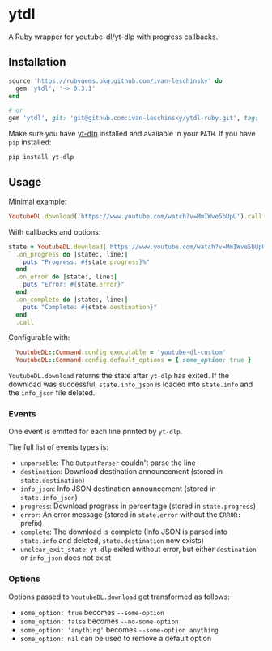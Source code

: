 # ytdl

A Ruby wrapper for youtube-dl/yt-dlp with progress callbacks.

## Installation

```ruby
source 'https://rubygems.pkg.github.com/ivan-leschinsky' do
  gem 'ytdl', '~> 0.3.1'
end

# or
gem 'ytdl', git: 'git@github.com:ivan-leschinsky/ytdl-ruby.git', tag: 'v0.3.1'
```

Make sure you have [yt-dlp](https://github.com/yt-dlp/yt-dlp) installed and available in your `PATH`. If you have `pip` installed:

```shell
pip install yt-dlp
```

## Usage

Minimal example:

```ruby
YoutubeDL.download('https://www.youtube.com/watch?v=MmIWve5bUpU').call
```

With callbacks and options:

```ruby
state = YoutubeDL.download('https://www.youtube.com/watch?v=MmIWve5bUpU', format: 'mp4')
  .on_progress do |state:, line:|
    puts "Progress: #{state.progress}%"
  end
  .on_error do |state:, line:|
    puts "Error: #{state.error}"
  end
  .on_complete do |state:, line:|
    puts "Complete: #{state.destination}"
  end
  .call
```

Configurable with:
```ruby
  YoutubeDL::Command.config.executable = 'youtube-dl-custom'
  YoutubeDL::Command.config.default_options = { some_option: true }
```

`YoutubeDL.download` returns the state after `yt-dlp` has exited. If the download was successful, `state.info_json` is loaded into `state.info` and the `info_json` file deleted.

### Events

One event is emitted for each line printed by `yt-dlp`.

The full list of events types is:

* `unparsable`: The `OutputParser` couldn't parse the line
* `destination`: Download destination announcement (stored in `state.destination`)
* `info_json`: Info JSON destination announcement (stored in `state.info_json`)
* `progress`: Download progress in percentage (stored in `state.progress`)
* `error`: An error message (stored in `state.error` without the `ERROR: ` prefix)
* `complete`: The download is complete (Info JSON is parsed into `state.info` and deleted, `state.destination` now exists)
* `unclear_exit_state`: `yt-dlp` exited without error, but either `destination` or `info_json` does not exist

### Options

Options passed to `YoutubeDL.download` get transformed as follows:

* `some_option: true` becomes `--some-option`
* `some_option: false` becomes `--no-some-option`
* `some_option: 'anything'` becomes `--some-option anything`
* `some_option: nil` can be used to remove a default option
